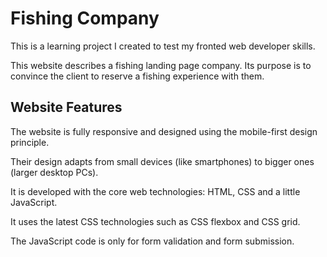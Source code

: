 # Fishing Company

This is a learning project I created to test my fronted web developer skills.

This website describes a fishing landing page company. Its purpose is to convince the client to reserve a fishing experience with them.

## Website Features

The website is fully responsive and designed using the mobile-first design principle.

Their design adapts from small devices (like smartphones) to bigger ones (larger desktop PCs).

It is developed with the core web technologies: HTML, CSS and a little JavaScript.

It uses the latest CSS technologies such as CSS flexbox and CSS grid.

The JavaScript code is only for form validation and form submission.

